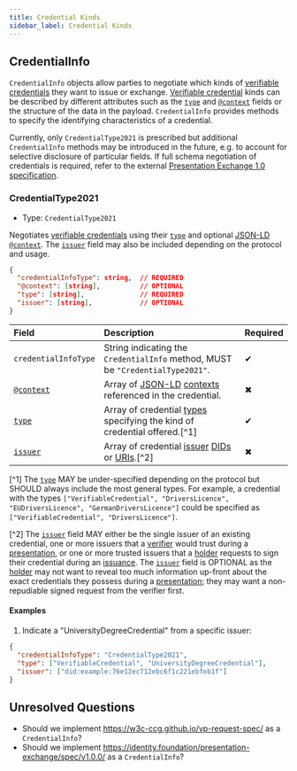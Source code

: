 ```yaml
---
title: Credential Kinds
sidebar_label: Credential Kinds
---
```


## CredentialInfo

`CredentialInfo` objects allow parties to negotiate which kinds of [verifiable credentials][VC] they want to issue or exchange. [Verifiable credential][VC] kinds can be described by different attributes such as the [`type`](https://www.w3.org/TR/vc-data-model/#types) and [`@context`](https://www.w3.org/TR/vc-data-model/#contexts) fields or the structure of the data in the payload. `CredentialInfo` provides methods to specify the identifying characteristics of a credential.

Currently, only `CredentialType2021` is prescribed but additional `CredentialInfo` methods may be introduced in the future, e.g. to account for selective disclosure of particular fields. If full schema negotiation of credentials is required, refer to the external [Presentation Exchange 1.0 specification](https://identity.foundation/presentation-exchange/spec/v1.0.0/).

### CredentialType2021

- Type: `CredentialType2021`

Negotiates [verifiable credentials][VC] using their [`type`][TYPE] and optional [JSON-LD][JSON-LD] [`@context`][CONTEXT]. The [`issuer`][ISSUER] field may also be included depending on the protocol and usage.

```json
{
  "credentialInfoType": string,  // REQUIRED
  "@context": [string],          // OPTIONAL
  "type": [string],              // REQUIRED
  "issuer": [string],            // OPTIONAL
}
```

| Field | Description | Required |
| :--- | :--- | :--- |
| `credentialInfoType` | String indicating the `CredentialInfo` method, MUST be `"CredentialType2021"`. | ✔ | 
| [`@context`][CONTEXT] | Array of [JSON-LD] [contexts][CONTEXT] referenced in the credential. | ✖ |
| [`type`][TYPE] | Array of credential [types][TYPE] specifying the kind of credential offered.[^1] | ✔ | 
| [`issuer`][ISSUER] | Array of credential [issuer][ISSUER] [DIDs](https://www.w3.org/TR/did-core/#dfn-decentralized-identifiers) or [URIs](https://www.w3.org/TR/vc-data-model/#dfn-uri).[^2] | ✖ |

[^1] The [`type`][TYPE] MAY be under-specified depending on the protocol but SHOULD always include the most general types. For example, a credential with the types `["VerifiableCredential", "DriversLicence", "EUDriversLicence", "GermanDriversLicence"]` could be specified as `["VerifiableCredential", "DriversLicence"]`. 

[^2] The [`issuer`][ISSUER] field MAY either be the single issuer of an existing credential, one or more issuers that a [verifier](./presentation#roles) would trust during a [presentation](./presentation), or one or more trusted issuers that a [holder](./issuance#roles) requests to sign their credential during an [issuance](./issuance). The [`issuer`][ISSUER] field is OPTIONAL as the [holder](./presentation#roles) may not want to reveal too much information up-front about the exact credentials they possess during a [presentation](./presentation); they may want a non-repudiable signed request from the verifier first. 

#### Examples

1. Indicate a "UniversityDegreeCredential" from a specific issuer:

```json
{
  "credentialInfoType": "CredentialType2021", 
  "type": ["VerifiableCredential", "UniversityDegreeCredential"],
  "issuer": ["did:example:76e12ec712ebc6f1c221ebfeb1f"]
}
```

## Unresolved Questions

- Should we implement https://w3c-ccg.github.io/vp-request-spec/ as a `CredentialInfo`?
- Should we implement https://identity.foundation/presentation-exchange/spec/v1.0.0/ as a `CredentialInfo`?

[VC]: https://www.w3.org/TR/vc-data-model
[JSON-LD]: https://json-ld.org/
[CONTEXT]: https://www.w3.org/TR/vc-data-model/#contexts
[TYPE]: https://www.w3.org/TR/vc-data-model/#types
[ISSUER]: https://www.w3.org/TR/vc-data-model/#issuer
